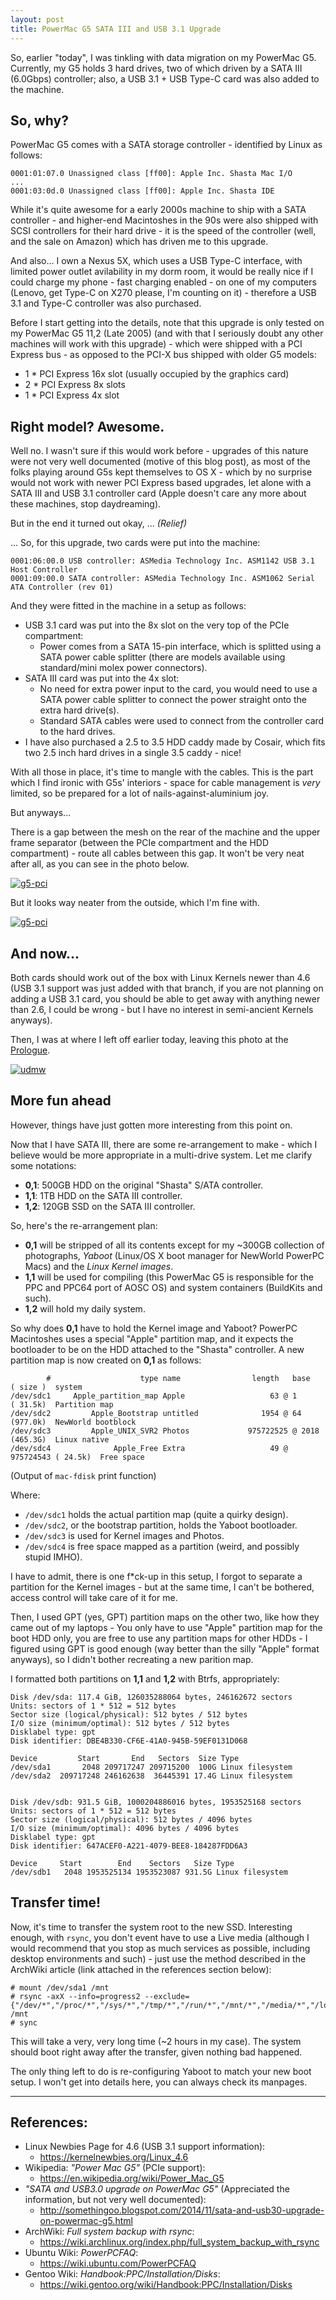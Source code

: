 ```yaml
---
layout: post
title: PowerMac G5 SATA III and USB 3.1 Upgrade
---
```


So, earlier "today", I was tinkling with data migration on my PowerMac G5. Currently, my
G5 holds 3 hard drives, two of which driven by a SATA III (6.0Gbps) controller; also, a
USB 3.1 + USB Type-C card was also added to the machine.

So, why?
--------

PowerMac G5 comes with a SATA storage controller - identified by Linux as follows:

```
0001:01:07.0 Unassigned class [ff00]: Apple Inc. Shasta Mac I/O
...
0001:03:0d.0 Unassigned class [ff00]: Apple Inc. Shasta IDE
```

While it's quite awesome for a early 2000s machine to ship with a SATA controller - and
higher-end Macintoshes in the 90s were also shipped with SCSI controllers for their hard
drive - it is the speed of the controller (well, and the sale on Amazon) which has driven
me to this upgrade.

And also... I own a Nexus 5X, which uses a USB Type-C interface, with limited power outlet
avilability in my dorm room, it would be really nice if I could charge my phone - fast
charging enabled - on one of my computers (Lenovo, get Type-C on X270 please, I'm counting
on it) - therefore a USB 3.1 and Type-C controller was also purchased.

Before I start getting into the details, note that this upgrade is only tested on my
PowerMac G5 11,2 (Late 2005) (and with that I seriously doubt any other machines will work
with this upgrade) - which were shipped with a PCI Express bus - as opposed to the PCI-X
bus shipped with older G5 models:

- 1 * PCI Express 16x slot (usually occupied by the graphics card)
- 2 * PCI Express 8x slots
- 1 * PCI Express 4x slot

Right model? Awesome.
---------------------

Well no. I wasn't sure if this would work before - upgrades of this nature were not
very well documented (motive of this blog post), as most of the folks playing around G5s
kept themselves to OS X - which by no surprise would not work with newer PCI Express based
upgrades, let alone with a SATA III and USB 3.1 controller card (Apple doesn't care any
more about these machines, stop daydreaming).

But in the end it turned out okay, ... *(Relief)*

... So, for this upgrade, two cards were put into the machine:

```
0001:06:00.0 USB controller: ASMedia Technology Inc. ASM1142 USB 3.1 Host Controller
0001:09:00.0 SATA controller: ASMedia Technology Inc. ASM1062 Serial ATA Controller (rev 01)
```

And they were fitted in the machine in a setup as follows:

- USB 3.1 card was put into the 8x slot on the very top of the PCIe compartment:
  - Power comes from a SATA 15-pin interface, which is splitted using a SATA power cable
  splitter (there are models available using standard/mini molex power connectors).
- SATA III card was put into the 4x slot:
  - No need for extra power input to the card, you would need to use a SATA power cable
  splitter to connect the power straight onto the extra hard drive(s).
  - Standard SATA cables were used to connect from the controller card to the hard drives.
- I have also purchased a 2.5 to 3.5 HDD caddy made by Cosair, which fits two 2.5 inch
hard drives in a single 3.5 caddy - nice!

With all those in place, it's time to mangle with the cables. This is the part which I
find ironic with G5s' interiors - space for cable management is *very* limited, so be
prepared for a lot of nails-against-aluminium joy.

But anyways...

There is a gap between the mesh on the rear of the machine and the upper frame separator (between the PCIe compartment and the HDD compartment) - route all cables between this
gap. It won't be very neat after all, as you can see in the photo below.

[![g5-pci](/assets/img/g5-pci.jpg)](/assets/img/g5-pci-full.jpg)

But it looks way neater from the outside, which I'm fine with.

[![g5-pci](/assets/img/g5-pci-exterior.jpg)](/assets/img/g5-pci-exterior-full.jpg)

And now...
----------

Both cards should work out of the box with Linux Kernels newer than 4.6 (USB 3.1 support
was just added with that branch, if you are not planning on adding a USB 3.1 card, you
should be able to get away with anything newer than 2.6, I could be wrong - but I have
no interest in semi-ancient Kernels anyways).

Then, I was at where I left off earlier today, leaving this photo at the
[Prologue](unlimited-data-migration-works).

[![udmw](/assets/img/unlimited-data-migration-works.jpg)](/assets/img/unlimited-data-migration-works-full.jpg)

More fun ahead
--------------

However, things have just gotten more interesting from this point on.

Now that I have SATA III, there are some re-arrangement to make - which I believe would
be more appropriate in a multi-drive system. Let me clarify some notations:

- **0,1**: 500GB HDD on the original "Shasta" S/ATA controller.
- **1,1**: 1TB HDD on the SATA III controller.
- **1,2**: 120GB SSD on the SATA III controller.

So, here's the re-arrangement plan:

- **0,1** will be stripped of all its contents except for my ~300GB collection of
photographs, *Yaboot* (Linux/OS X boot manager for NewWorld PowerPC Macs) and the *Linux Kernel images*.
- **1,1** will be used for compiling (this PowerMac G5 is responsible for the PPC and
  PPC64 port of AOSC OS) and system containers (BuildKits and such).
- **1,2** will hold my daily system.

So why does **0,1** have to hold the Kernel image and Yaboot? PowerPC Macintoshes uses a special "Apple" partition map, and it expects the bootloader to be on the HDD attached to
the "Shasta" controller. A new partition map is now created on **0,1** as follows:

```/dev/sdc
        #                    type name                length   base    ( size )  system
/dev/sdc1     Apple_partition_map Apple                   63 @ 1       ( 31.5k)  Partition map
/dev/sdc2         Apple_Bootstrap untitled              1954 @ 64      (977.0k)  NewWorld bootblock
/dev/sdc3         Apple_UNIX_SVR2 Photos             975722525 @ 2018    (465.3G)  Linux native
/dev/sdc4              Apple_Free Extra                   49 @ 975724543 ( 24.5k)  Free space
```

(Output of `mac-fdisk` print function)

Where:

- `/dev/sdc1` holds the actual partition map (quite a quirky design).
- `/dev/sdc2`, or the bootstrap partition, holds the Yaboot bootloader.
- `/dev/sdc3` is used for Kernel images and Photos.
- `/dev/sdc4` is free space mapped as a partition (weird, and possibly stupid IMHO).

I have to admit, there is one f*ck-up in this setup, I forgot to separate a partition for
the Kernel images - but at the same time, I can't be bothered, access control will take
care of it for me.

Then, I used GPT (yes, GPT) partition maps on the other two, like how they came out of my
laptops - You only have to use "Apple" partition map for the boot HDD only, you are free
to use any partition maps for other HDDs - I figured using GPT is good enough (way better
than the silly "Apple" format anyways), so I didn't bother recreating a new parition map.

I formatted both partitions on **1,1** and **1,2** with Btrfs, appropriately:

```
Disk /dev/sda: 117.4 GiB, 126035288064 bytes, 246162672 sectors
Units: sectors of 1 * 512 = 512 bytes
Sector size (logical/physical): 512 bytes / 512 bytes
I/O size (minimum/optimal): 512 bytes / 512 bytes
Disklabel type: gpt
Disk identifier: DBE4B330-CF6E-41A0-945B-59EF0131D068

Device         Start       End   Sectors  Size Type
/dev/sda1       2048 209717247 209715200  100G Linux filesystem
/dev/sda2  209717248 246162638  36445391 17.4G Linux filesystem


Disk /dev/sdb: 931.5 GiB, 1000204886016 bytes, 1953525168 sectors
Units: sectors of 1 * 512 = 512 bytes
Sector size (logical/physical): 512 bytes / 4096 bytes
I/O size (minimum/optimal): 4096 bytes / 4096 bytes
Disklabel type: gpt
Disk identifier: 647ACEF0-A221-4079-BEE8-184287FDD6A3

Device     Start        End    Sectors   Size Type
/dev/sdb1   2048 1953525134 1953523087 931.5G Linux filesystem
```

Transfer time!
--------------

Now, it's time to transfer the system root to the new SSD. Interesting enough, with
`rsync`, you don't event have to use a Live media (although I would recommend that you
stop as much services as possible, including desktop environments and such) - just use
the method described in the ArchWiki article (link attached in the references section
below):

```
# mount /dev/sda1 /mnt
# rsync -axX --info=progress2 --exclude={"/dev/*","/proc/*","/sys/*","/tmp/*","/run/*","/mnt/*","/media/*","/lost+found"} /mnt
# sync
```

This will take a very, very long time (~2 hours in my case). The system should boot right
away after the transfer, given nothing bad happened.

The only thing left to do is re-configuring Yaboot to match your new boot setup. I won't
get into details here, you can always check its manpages.

----------

References:
-----------

- Linux Newbies Page for 4.6 (USB 3.1 support information):
  - https://kernelnewbies.org/Linux_4.6
- Wikipedia: *"Power Mac G5"* (PCIe support):
  - https://en.wikipedia.org/wiki/Power_Mac_G5
- *"SATA and USB3.0 upgrade on PowerMac G5"*
  (Appreciated the information, but not very well documented):
  - http://somethingoo.blogspot.com/2014/11/sata-and-usb30-upgrade-on-powermac-g5.html
- ArchWiki: *Full system backup with rsync*:
  - https://wiki.archlinux.org/index.php/full_system_backup_with_rsync
- Ubuntu Wiki: *PowerPCFAQ*:
  - https://wiki.ubuntu.com/PowerPCFAQ
- Gentoo Wiki: *Handbook:PPC/Installation/Disks*:
  - https://wiki.gentoo.org/wiki/Handbook:PPC/Installation/Disks
